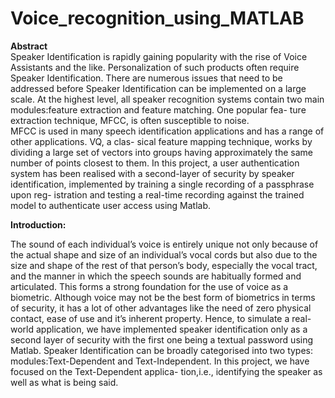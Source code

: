 # Voice_recognition_using_MATLAB
<b> Abstract </b><br>
Speaker Identification is rapidly gaining popularity with the rise of Voice Assistants
and the like. Personalization of such products often require Speaker Identification.
There are numerous issues that need to be addressed before Speaker Identification can
be implemented on a large scale. At the highest level, all speaker recognition systems
contain two main modules:feature extraction and feature matching. One popular fea-
ture extraction technique, MFCC, is often susceptible to noise. 
<br>
MFCC is used in many speech identification applications and has a range of other applications. VQ, a clas-
sical feature mapping technique, works by dividing a large set of vectors into groups
having approximately the same number of points closest to them. In this project, a
user authentication system has been realised with a second-layer of security by speaker
identification, implemented by training a single recording of a passphrase upon reg-
istration and testing a real-time recording against the trained model to authenticate
user access using Matlab.

<b>  Introduction: </b><br>

The sound of each individual’s voice is entirely unique not only because of the actual shape
and size of an individual’s vocal cords but also due to the size and shape of the rest of that
person’s body, especially the vocal tract, and the manner in which the speech sounds are
habitually formed and articulated. This forms a strong foundation for the use of voice as
a biometric. Although voice may not be the best form of biometrics in terms of security,
it has a lot of other advantages like the need of zero physical contact, ease of use and it’s
inherent property. Hence, to simulate a real-world application, we have implemented speaker
identification only as a second layer of security with the first one being a textual password
using Matlab.
Speaker Identification can be broadly categorised into two types: modules:Text-Dependent
and Text-Independent. In this project, we have focused on the Text-Dependent applica-
tion,i.e., identifying the speaker as well as what is being said.

<br>








